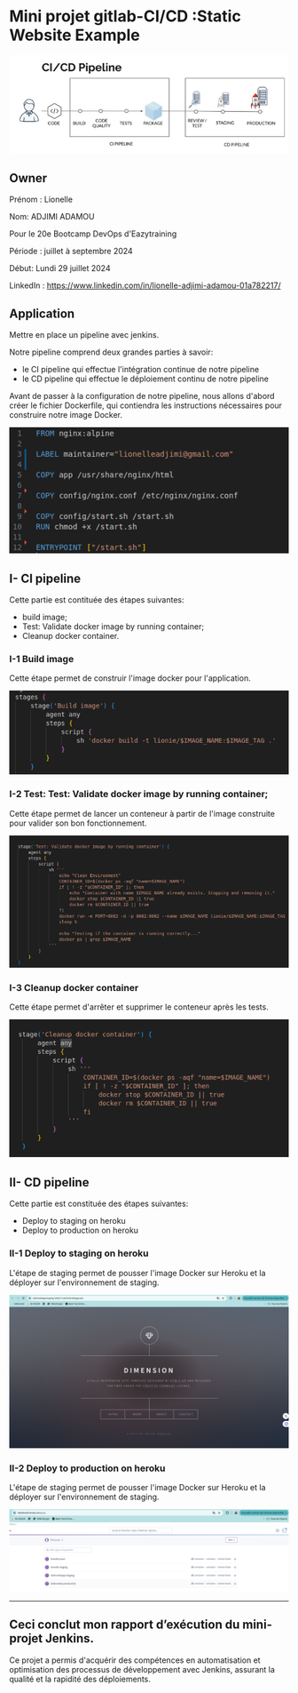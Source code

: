 # Mini projet gitlab-CI/CD :Static Website Example

![image-1](app/resultats/image-0.png)


## Owner

Prénom : Lionelle

Nom: ADJIMI ADAMOU

Pour le 20e Bootcamp DevOps d'Eazytraining

Période : juillet à septembre 2024

Début: Lundi 29 juillet 2024

LinkedIn : https://www.linkedin.com/in/lionelle-adjimi-adamou-01a782217/


## Application 

Mettre en place un pipeline avec jenkins.

Notre pipeline comprend deux grandes parties à savoir:
- le CI pipeline qui effectue l'intégration continue de notre pipeline
- le CD pipeline qui effectue le déploiement continu de notre pipeline

Avant de passer à la configuration de notre pipeline, nous allons d'abord créer le fichier Dockerfile, qui contiendra les instructions nécessaires pour construire notre image Docker.

![alt text](app/resultats/image.png)


## I- CI pipeline
Cette partie est contituée des étapes suivantes:

- build image;
- Test: Validate docker image by running container;
- Cleanup docker container.

### I-1 Build image
Cette étape permet de construir l'image docker pour l'application.

![alt text](app/resultats/image-1.png)

### I-2 Test: Test: Validate docker image by running container;
Cette étape  permet de lancer un conteneur à partir de l'image construite pour valider son bon fonctionnement.

![alt text](app/resultats/image-2.png)

### I-3 Cleanup docker container
Cette étape permet d'arrêter et supprimer le conteneur après les tests.

![alt text](app/resultats/image-3.png)


## II- CD pipeline
Cette partie est constituée des étapes suivantes:

- Deploy to staging on heroku 
- Deploy to production on heroku

### II-1 Deploy to staging on heroku 
L'étape de staging permet de pousser l'image Docker sur Heroku et la déployer sur l'environnement de staging.

  ![alt text](app/resultats/image-4.png)


 ### II-2 Deploy to production on heroku
 L'étape de staging permet de pousser l'image Docker sur Heroku et la déployer sur l'environnement de staging.

![alt text](app/resultats/image-5.png)

  ------------

  ## Ceci conclut mon rapport d’exécution du mini-projet Jenkins. 

Ce projet a permis d'acquérir des compétences en automatisation et optimisation des processus de développement avec Jenkins, assurant la qualité et la rapidité des déploiements.


